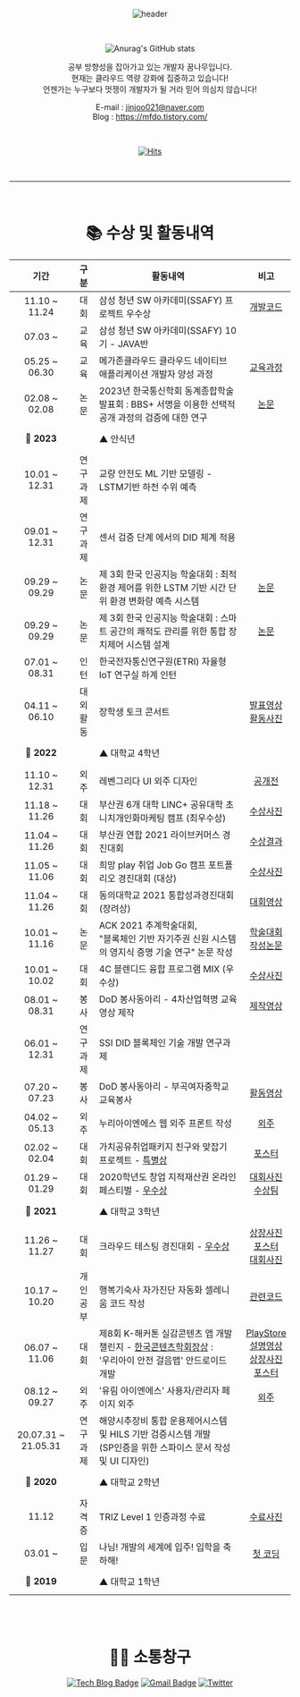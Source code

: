 
<div align="center">
	
![header](https://capsule-render.vercel.app/api?type=wave&color=gradient&height=320&section=header&text=oMFDOo&fontSize=80)

<br>


![Anurag's GitHub stats](https://github-readme-stats.vercel.app/api?username=oMFDOo&show_icons=true&theme=radical)


공부 방향성을 잡아가고 있는 개발자 꿈나무입니다.<br>
현재는 클라우드 역량 강화에 집중하고 있습니다!<br>
언젠가는 누구보다 멋쟁이 개발자가 될 거라 믿어 의심치 않습니다!<br>

E-mail : jinjoo021@naver.com <br>
Blog : https://mfdo.tistory.com/
	
<br>

[![Hits](https://hits.seeyoufarm.com/api/count/incr/badge.svg?url=https%3A%2F%2Fgithub.com%2FoMFDOo&count_bg=%2336AFFF&title_bg=%23555555&icon=&icon_color=%23E7E7E7&title=hits&edge_flat=false)](https://hits.seeyoufarm.com)


<br>
<hr>
<br>

# 📚 수상 및 활동내역





| 기간 | 구분 | 활동내역 | 비고 |
| :---: | :---: | ------ | :--: |
| 11.10 ~ 11.24 | 대회 | 삼성 청년 SW 아카데미(SSAFY) 프로젝트 우수상 | [개발코드](https://github.com/SSAFY10-Enjoy-Trip) | 
| 07.03 ~  | 교육 | 삼성 청년 SW 아카데미(SSAFY) 10기 - JAVA반 |  | 
| 05.25 ~ 06.30 | 교육 | 메가존클라우드 클라우드 네이티브 애플리케이션 개발자 양성 과정 | [교육과정](./image/메가존_교육과정.png) |
| 02.08 ~ 02.08 | 논문 | 2023년 한국통신학회 동계종합학술발표회 : BBS+ 서명을 이용한 선택적 공개 과정의 검증에 대한 연구 | [논문](./document/BBS+서명.pdf) |
| **🚩 2023**  | | ▲ 안식년 | <br><br> |
| 10.01 ~ 12.31 | 연구<br>과제 | 교량 안전도 ML 기반 모델링 - LSTM기반 하천 수위 예측 |  |
| 09.01 ~ 12.31 | 연구<br>과제 | 센서 검증 단계 에서의 DID 체계 적용 |  |
| 09.29 ~ 09.29 | 논문 | 제 3회 한국 인공지능 학술대회 : 최적 환경 제어를 위한 LSTM 기반 시간 단위 환경 변화량 예측 시스템 | [논문](./document/인공지능학술대회.pdf) |
| 09.29 ~ 09.29 | 논문 | 제 3회 한국 인공지능 학술대회 : 스마트 공간의 쾌적도 관리를 위한 통합 장치제어 시스템 설계 | [논문](./document/인공지능학술대회.pdf) |
| 07.01 ~ 08.31 | 인턴 | 한국전자통신연구원(ETRI) 자율형 IoT 연구실 하계 인턴 |  |
| 04.11 ~ 06.10 | 대외<br>활동| 장학생 토크 콘서트 |[발표영상](https://www.youtube.com/watch?v=hD96mIKbANE&list=PLGCYZ7Vn7mrapCsGtNvJ7ap0v7LcK-6fz&t=40s) <br> [활동사진](https://computer.deu.ac.kr/asw/sub06_04.do?mode=view&articleNo=14590&article.offset=0&articleLimit=12)|
| **🚩 2022**  | | ▲ 대학교 4학년 | <br><br> |
| 11.10 ~ 12.31 | 외주 | 레벤그리다 UI 외주 디자인 |[공개전](https://www.instagram.com/p/CdVb1cwpwBI/?utm_source=ig_web_copy_link)|
| 11.18 ~ 11.26 | 대회 | 부산권 6개 대학 LINC+ 공유대학 초니치개인화마케팅 캠프 (최우수상) |[수상사진](./image/초개인화_수상사진.jpg)|
| 11.04 ~ 11.26 | 대회 | 부산권 연합 2021 라이브커머스 경진대회 | [수상결과](./image/2021_라이브커머스_수상결과.png) |
| 11.05 ~ 11.06 | 대회 | 희망 play 취업 Job Go 캠프 포트폴리오 경진대회 (대상) |[수상사진](./image/KakaoTalk_20211210_003002569_07.jpg)|
| 11.04 ~ 11.26 | 대회 | 동의대학교 2021 통합성과경진대회 (장려상) | [대회영상](https://youtu.be/ww7axGt4mvQ?t=365) |
| 10.01 ~ 11.16 | 논문 | ACK 2021 추계학술대회, </br>"블록체인 기반 자기주권 신원 시스템의 영지식 증명 기술 연구" 논문 작성 | [학술대회](https://www.manuscriptlink.com/society/kips/conference/ack2021) </br>[작성논문](https://github.com/oMFDOo/oMFDOo/blob/main/image/KIPS_C2021B0384.pdf) |
| 10.01 ~ 10.02 | 대회 | 4C 블렌디드 융합 프로그램 MIX (우수상) | [수상사진](/image/블랜디드%20융합%20프로그램_활동사진.jpg) |
| 08.01 ~ 08.31 | 봉사 | DoD 봉사동아리 - 4차산업혁명 교육영상 제작 |[제작영상](https://youtube.com/playlist?list=PL_EUs7v9rr-q252fzBNTqPsU5ADrj1PKJ)|
| 06.01 ~ 12.31 | 연구<br>과제 | SSI DID 블록체인 기술 개발 연구과제  |  |
| 07.20 ~ 07.23 | 봉사 | DoD 봉사동아리 - 부곡여자중학교 교육봉사 | [활동영상](https://youtu.be/kM74zNLaopc) |
| 04.02 ~ 05.13 | 외주 | 누리아이엔에스 웹 외주 프론트 작성 | [외주](http://directfyou.com/) |
| 02.02 ~ 02.04 | 대회 | 가치공유취업패키지 친구와 맞잡기 프로젝트  - <u>특별상</u> | [포스터](./image/친구와맞잡기프로젝트.png) |
| 01.29 ~ 01.29 | 대회 | 2020학년도 창업 지적재산권 온라인 페스티벌 - <u>우수상</u> | [대회사진](./image/지재권페스티벌_포스터.png)<br>[수상팀](./image/지재권페스티벌.png) |
| **🚩 2021** | | ▲ 대학교 3학년 | <br><br> |
| 11.26 ~ 11.27 | 대회 | 크라우드 테스팅 경진대회 - <u>우수상</u> | [상장사진](./image/클라우딩.jpg)<br>[포스터](./image/크라우드테스팅경진대회.jpg)<br>[대회사진](./image/크라우드테스팅경진대회_대회사진.jpg)|
| 10.17 ~ 10.20 | 개인<br>공부 | 행복기숙사 자가진단 자동화 셀레니움 코드 작성 | [관련코드](https://github.com/Piorosen/github-Action-HangKik)
| 06.07 ~ 11.06 | 대회 | 제8회 K-해커톤 실감콘텐츠 앱 개발 챌린지 - <u>한국콘텐츠학회장상</u> : <br> '우리아이 안전 걸음맵' 안드로이드 개발 | [PlayStore](https://play.google.com/store/apps/details?id=kr.co.woobi.tomorrow99.safewalk)<br>[설명영상](https://youtu.be/dC_U7Kn4P38)<br>[상장사진](./image/K해커톤.jpg)<br>[포스터](./image/K해커톤_포스터.jpg) |
| 08.12 ~ 09.27 | 외주 | '유림 아이엔에스' 사용자/관리자 페이지 외주 | [외주](http://directfyou.com/index-prev.php) |
| 20.07.31 ~ 21.05.31 | 연구<br>과제 | 해양시추장비 통합 운용제어시스템 및 HILS 기반 검증시스템 개발<br>(SP인증을 위한 스파이스 문서 작성 및 UI 디자인) | |
| **🚩 2020** | | ▲ 대학교 2학년 | <br><br> |
| 11.12 | 자격증 | TRIZ Level 1 인증과정 수료 | [수료사진](./image/트리즈.jpg) |
| 03.01 ~  | 입문 | 나님! 개발의 세계에 입주! 입학을 축하해! | [첫 코딩](http://www.ascode.org/problem.php?id=1000) |
| **🚩 2019** | | ▲ 대학교 1학년 | <br><br> |

<br><br>

# 🙍‍♀️ 소통창구



[![Tech Blog Badge](http://img.shields.io/badge/-Tech%20blog-black?style=flat-square&logo=github&link=https://zzsza.github.io/)](https://mfdo.tistory.com/)
[![Gmail Badge](https://img.shields.io/badge/Gmail-d14836?style=flat-square&logo=Gmail&logoColor=white&link=mailto:snugyun01@gmail.com)](mailto:mfdo7722@gmail.com) 
[![Twitter](https://img.shields.io/twitter/url?style=social&url=https%3A%2F%2Ftwitter.com%2FoMFDOo)](https://twitter.com/oMFDOo) 

<br><br>

</div>
